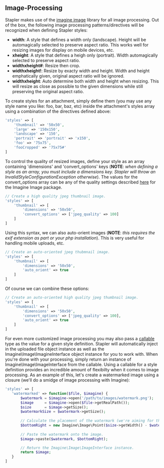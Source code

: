 ## Image-Processing
Stapler makes use of the [imagine image](https://packagist.org/packages/imagine/imagine) library for all image processing.  Out of the box, the following image processing patterns/directives will be recognized when defining Stapler styles:

*   **width**: A style that defines a width only (landscape).  Height will be automagically selected to preserve aspect ratio.  This works well for resizing images for display on mobile devices, etc.
*   **xheight**: A style that defines a heigh only (portrait).  Width automagically selected to preserve aspect ratio.
*   **widthxheight#**: Resize then crop.
*   **widthxheight!**: Resize by exacty width and height.  Width and height emphatically given, original aspect ratio will be ignored.
*   **widthxheight**: Auto determine both width and height when resizing.  This will resize as close as possible to the given dimensions while still preserving the original aspect ratio.

To create styles for an attachment, simply define them (you may use any style name you like: foo, bar, baz, etc) inside the attachment's styles array using a combination of the directives defined above:

```php
'styles' => [
    'thumbnail' => '50x50',
    'large' => '150x150',
    'landscape' => '150',
    'portrait' => 'portrait' => 'x150',
    'foo' => '75x75',
    'fooCropped' => '75x75#'
]
```

To control the quality of resized images, define your style as an array containing 'dimensions' and 'convert_options' keys (**NOTE**: *when defining a style as an array, you must include a dimensions key.  Stapler will throw an InvalidStyleConfigurationException otherwise*).  The values for the convert_options array can be any of the quality settings described [here](https://imagine.readthedocs.org/en/latest/usage/introduction.html) for the Imagine Image package.

```php
// Create a high quality jpeg thumbnail image.
'styles' => [
    'thumbnail' => [
        'dimensions' => '50x50',
        'convert_options' => ['jpeg_quality' => 100]
    ]
]
```

Using this syntax, we can also auto-orient images (**NOTE**: *this requires the exif extension as part or your php installation*).  This is very useful for handling mobile uploads, etc.
```php
// Create an auto-oriented jpeg thubmnail image.
'styles' => [
    'thumbnail' => [
        'dimensions' => '50x50',
        'auto_orient' => true
    ]
]
```

Of course we can combine these options:
```php
// Create an auto-oriented high quality jpeg thumbnail image.
'styles' => [
    'thumbnail' => [
        'dimensions' => '50x50',
        'convert_options' => ['jpeg_quality' => 100],
        'auto_orient' => true
    ]
]
```

For even more customized image processing you may also pass a [callable](http://php.net/manual/en/language.types.callable.php) type as the value for a given style definition.  Stapler will automatically inject in the uploaded file object instance as well as the Imagine\Image\ImagineInterface object instance for you to work with.  When you're done with your processing, simply return an instance of Imagine\Image\ImageInterface from the callable.  Using a callable for a style definition provides an incredible amount of flexibilty when it comes to image processing. As an example of this, let's create a watermarked image using a closure (we'll do a smidge of image processing with Imagine):

 ````php
 'styles' => [
    'watermarked' => function($file, $imagine) {
        $watermark = $imagine->open('/path/to/images/watermark.png');   // Create an instance of ImageInterface for the watermark image.
        $image     = $imagine->open($file->getRealPath());              // Create an instance of ImageInterface for the uploaded image.
        $size      = $image->getSize();                                 // Get the size of the uploaded image.
        $watermarkSize = $watermark->getSize();                         // Get the size of the watermark image.
        
        // Calculate the placement of the watermark (we're aiming for the bottom right corner here).
        $bottomRight = new Imagine\Image\Point($size->getWidth() - $watermarkSize->getWidth(), $size->getHeight() - $watermarkSize->getHeight());
        
        // Paste the watermark onto the image.
        $image->paste($watermark, $bottomRight);

        // Return the Imagine\Image\ImageInterface instance.
        return $image;
    }
]
````